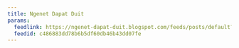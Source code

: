 ```yaml
---
title: Ngenet Dapat Duit
params:
  feedlink: https://ngenet-dapat-duit.blogspot.com/feeds/posts/default?alt=rss
  feedid: c486883dd78b6b5df60db46b43dd07fe
---
```

